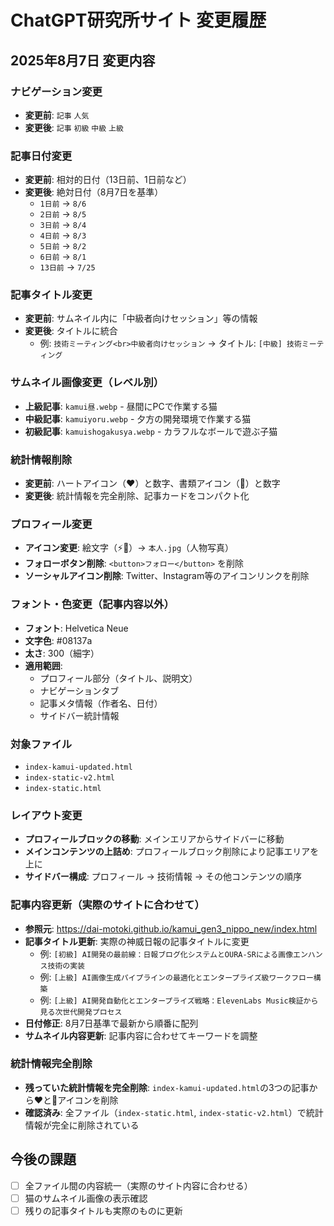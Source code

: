 # ChatGPT研究所サイト 変更履歴

## 2025年8月7日 変更内容

### ナビゲーション変更
- **変更前**: `記事` `人気`
- **変更後**: `記事` `初級` `中級` `上級`

### 記事日付変更
- **変更前**: 相対的日付（13日前、1日前など）
- **変更後**: 絶対日付（8月7日を基準）
  - `1日前` → `8/6`
  - `2日前` → `8/5` 
  - `3日前` → `8/4`
  - `4日前` → `8/3`
  - `5日前` → `8/2`
  - `6日前` → `8/1`
  - `13日前` → `7/25`

### 記事タイトル変更
- **変更前**: サムネイル内に「中級者向けセッション」等の情報
- **変更後**: タイトルに統合
  - 例: `技術ミーティング<br>中級者向けセッション` → タイトル: `[中級] 技術ミーティング`

### サムネイル画像変更（レベル別）
- **上級記事**: `kamui昼.webp` - 昼間にPCで作業する猫
- **中級記事**: `kamuiyoru.webp` - 夕方の開発環境で作業する猫  
- **初級記事**: `kamuishogakusya.webp` - カラフルなボールで遊ぶ子猫

### 統計情報削除
- **変更前**: ハートアイコン（❤️）と数字、書類アイコン（📄）と数字
- **変更後**: 統計情報を完全削除、記事カードをコンパクト化

### プロフィール変更
- **アイコン変更**: 絵文字（⚡🤖）→ `本人.jpg`（人物写真）
- **フォローボタン削除**: `<button>フォロー</button>` を削除
- **ソーシャルアイコン削除**: Twitter、Instagram等のアイコンリンクを削除

### フォント・色変更（記事内容以外）
- **フォント**: Helvetica Neue
- **文字色**: #08137a
- **太さ**: 300（細字）
- **適用範囲**: 
  - プロフィール部分（タイトル、説明文）
  - ナビゲーションタブ
  - 記事メタ情報（作者名、日付）
  - サイドバー統計情報

### 対象ファイル
- `index-kamui-updated.html`
- `index-static-v2.html`
- `index-static.html`

### レイアウト変更
- **プロフィールブロックの移動**: メインエリアからサイドバーに移動
- **メインコンテンツの上詰め**: プロフィールブロック削除により記事エリアを上に
- **サイドバー構成**: プロフィール → 技術情報 → その他コンテンツの順序

### 記事内容更新（実際のサイトに合わせて）
- **参照元**: https://dai-motoki.github.io/kamui_gen3_nippo_new/index.html
- **記事タイトル更新**: 実際の神威日報の記事タイトルに変更
  - 例: `[初級] AI開発の最前線：日報ブログ化システムとOURA-SRによる画像エンハンス技術の実装`
  - 例: `[上級] AI画像生成パイプラインの最適化とエンタープライズ級ワークフロー構築`
  - 例: `[上級] AI開発自動化とエンタープライズ戦略：ElevenLabs Music検証から見る次世代開発プロセス`
- **日付修正**: 8月7日基準で最新から順番に配列
- **サムネイル内容更新**: 記事内容に合わせてキーワードを調整

### 統計情報完全削除
- **残っていた統計情報を完全削除**: `index-kamui-updated.html`の3つの記事から❤️と📄アイコンを削除
- **確認済み**: 全ファイル（`index-static.html`, `index-static-v2.html`）で統計情報が完全に削除されている

## 今後の課題
- [ ] 全ファイル間の内容統一（実際のサイト内容に合わせる）  
- [ ] 猫のサムネイル画像の表示確認
- [ ] 残りの記事タイトルも実際のものに更新